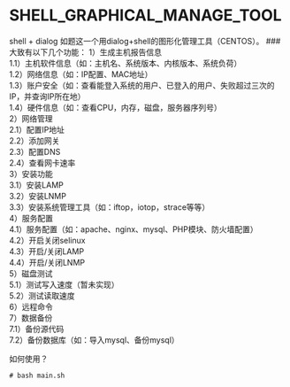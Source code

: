 SHELL_GRAPHICAL_MANAGE_TOOL
===========================
shell + dialog
如题这一个用dialog+shell的图形化管理工具（CENTOS）。
###大致有以下几个功能：
		1）生成主机报告信息		
			1.1）主机软件信息（如：主机名、系统版本、内核版本、系统负荷）		
			1.2）网络信息（如：IP配置、MAC地址）		
			1.3）账户安全（如：查看能登入系统的用户、已登入的用户、失败超过三次的IP，并查询IP所在地）		
			1.4）硬件信息（如：查看CPU，内存，磁盘，服务器序列号）		
		2）网络管理		
			2.1）配置IP地址		
			2.2）添加网关		
			2.3）配置DNS		
			2.4）查看网卡速率		
		3）安装功能		
			3.1）安装LAMP		
			3.2）安装LNMP		
			3.3）安装系统管理工具（如：iftop，iotop，strace等等）		
		4）服务配置		
			4.1）服务配置（如：apache、nginx、mysql、PHP模块、防火墙配置）		
			4.2）开启关闭selinux		
			4.3）开启/关闭LAMP		
			4.4）开启/关闭LNMP		
		5）磁盘测试		
			5.1）测试写入速度（暂未实现）		
			5.2）测试读取速度		
		6）远程命令		
		7）数据备份		
			7.1）备份源代码		
			7.2）备份数据库（如：导入mysql、备份mysql）		

如何使用？
```
# bash main.sh
```
